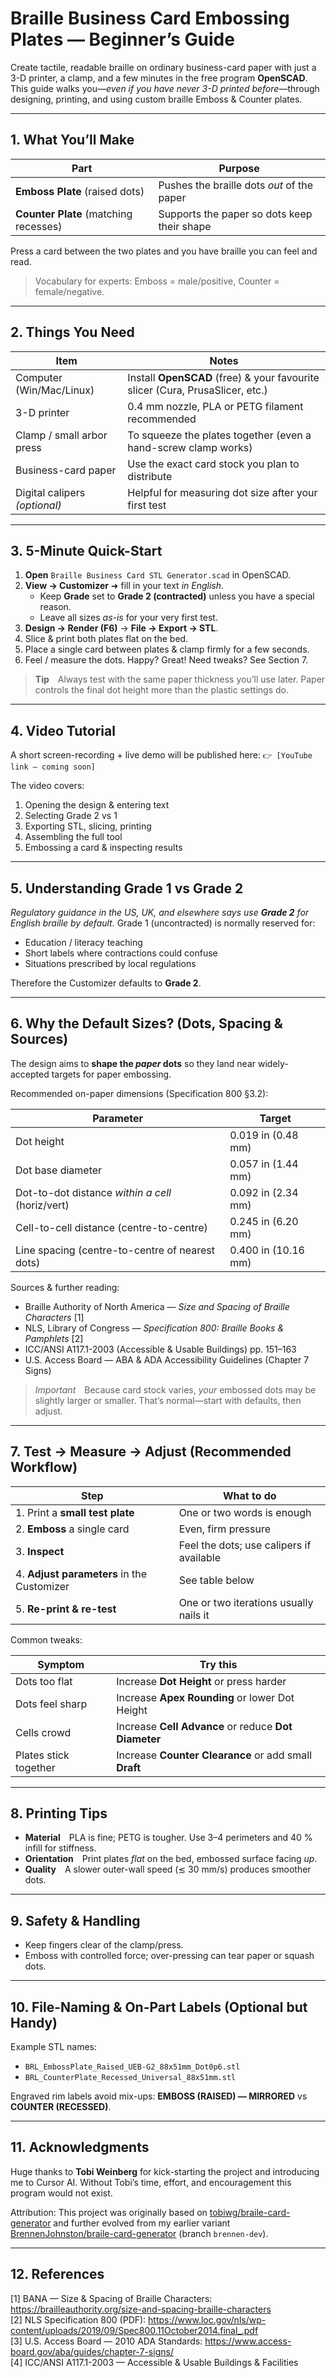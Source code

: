 # Braille Business Card Embossing Plates — Beginner’s Guide

Create tactile, readable braille on ordinary business-card paper with just a 3-D printer, a clamp, and a few minutes in the free program **OpenSCAD**.  This guide walks you—*even if you have never 3-D printed before*—through designing, printing, and using custom braille Emboss & Counter plates.

---

## 1. What You’ll Make

| Part | Purpose |
|------|---------|
| **Emboss Plate** (raised dots) | Pushes the braille dots *out* of the paper |
| **Counter Plate** (matching recesses) | Supports the paper so dots keep their shape |

Press a card between the two plates and you have braille you can feel and read.

> Vocabulary for experts: Emboss = male/positive, Counter = female/negative.

---

## 2. Things You Need

| Item                         | Notes |
|------------------------------|-------|
| Computer (Win/Mac/Linux)     | Install **OpenSCAD** (free) & your favourite slicer (Cura, PrusaSlicer, etc.) |
| 3-D printer                  | 0.4 mm nozzle, PLA or PETG filament recommended |
| Clamp / small arbor press    | To squeeze the plates together (even a hand-screw clamp works) |
| Business-card paper          | Use the exact card stock you plan to distribute |
| Digital calipers *(optional)*| Helpful for measuring dot size after your first test |

---

## 3. 5-Minute Quick-Start

1. **Open** `Braille Business Card STL Generator.scad` in OpenSCAD.
2. **View → Customizer**  ➜ fill in your text *in English*.
   - Keep **Grade** set to **Grade 2 (contracted)** unless you have a special reason.
   - Leave all sizes *as-is* for your very first test.
3. **Design → Render (F6)** → **File → Export → STL**.
4. Slice & print both plates flat on the bed.
5. Place a single card between plates & clamp firmly for a few seconds.
6. Feel / measure the dots.  Happy? Great!  Need tweaks?  See Section 7.

> **Tip** Always test with the same paper thickness you’ll use later.  Paper controls the final dot height more than the plastic settings do.

---

## 4. Video Tutorial

A short screen-recording + live demo will be published here:
`👉 [YouTube link – coming soon]`

The video covers:
1. Opening the design & entering text
2. Selecting Grade 2 vs 1
3. Exporting STL, slicing, printing
4. Assembling the full tool
5. Embossing a card & inspecting results

---

## 5. Understanding Grade 1 vs Grade 2

*Regulatory guidance in the US, UK, and elsewhere says use **Grade 2** for English braille by default.*  Grade 1 (uncontracted) is normally reserved for:
- Education / literacy teaching
- Short labels where contractions could confuse
- Situations prescribed by local regulations

Therefore the Customizer defaults to **Grade 2**.

---

## 6. Why the Default Sizes?  (Dots, Spacing & Sources)

The design aims to **shape the *paper* dots** so they land near widely-accepted targets for paper embossing.

Recommended on-paper dimensions (Specification 800 §3.2):

| Parameter                                             | Target |
|-------------------------------------------------------|--------|
| Dot height                                            | 0.019 in (0.48 mm) |
| Dot base diameter                                     | 0.057 in (1.44 mm) |
| Dot-to-dot distance *within a cell* (horiz/vert)      | 0.092 in (2.34 mm) |
| Cell-to-cell distance (centre-to-centre)               | 0.245 in (6.20 mm) |
| Line spacing (centre-to-centre of nearest dots)       | 0.400 in (10.16 mm) |

Sources & further reading:
- Braille Authority of North America — *Size and Spacing of Braille Characters* [1]
- NLS, Library of Congress — *Specification 800: Braille Books & Pamphlets* [2]
- ICC/ANSI A117.1-2003 (Accessible & Usable Buildings) pp. 151–163
- U.S. Access Board — ABA & ADA Accessibility Guidelines (Chapter 7 Signs)

> *Important* Because card stock varies, *your* embossed dots may be slightly larger or smaller.  That’s normal—start with defaults, then adjust.

---

## 7. Test → Measure → Adjust (Recommended Workflow)

| Step | What to do |
|------|------------|
| 1. Print a **small test plate** | One or two words is enough |
| 2. **Emboss** a single card | Even, firm pressure |
| 3. **Inspect** | Feel the dots; use calipers if available |
| 4. **Adjust parameters** in the Customizer | See table below |
| 5. **Re-print & re-test** | One or two iterations usually nails it |

Common tweaks:

| Symptom | Try this |
|---------|----------|
| Dots too flat | Increase **Dot Height** or press harder |
| Dots feel sharp | Increase **Apex Rounding** or lower Dot Height |
| Cells crowd | Increase **Cell Advance** or reduce **Dot Diameter** |
| Plates stick together | Increase **Counter Clearance** or add small **Draft** |

---

## 8. Printing Tips

- **Material** PLA is fine; PETG is tougher.  Use 3–4 perimeters and 40 % infill for stiffness.
- **Orientation** Print plates *flat* on the bed, embossed surface facing *up*.
- **Quality** A slower outer-wall speed (≲ 30 mm/s) produces smoother dots.

---

## 9. Safety & Handling

- Keep fingers clear of the clamp/press.
- Emboss with controlled force; over-pressing can tear paper or squash dots.

---

## 10. File-Naming & On-Part Labels (Optional but Handy)

Example STL names:
- `BRL_EmbossPlate_Raised_UEB-G2_88x51mm_Dot0p6.stl`
- `BRL_CounterPlate_Recessed_Universal_88x51mm.stl`

Engraved rim labels avoid mix-ups: **EMBOSS (RAISED) — MIRRORED** vs **COUNTER (RECESSED)**.

---

## 11. Acknowledgments

Huge thanks to **Tobi Weinberg** for kick-starting the project and introducing me to Cursor AI.  Without Tobi’s time, effort, and encouragement this program would not exist.

Attribution: This project was originally based on
[tobiwg/braile-card-generator](https://github.com/tobiwg/braile-card-generator/tree/main) and further evolved from my earlier variant
[BrennenJohnston/braile-card-generator](https://github.com/BrennenJohnston/braile-card-generator/blob/brennen-dev/README.md) (branch `brennen-dev`).

---

## 12. References

[1] BANA — Size & Spacing of Braille Characters: https://brailleauthority.org/size-and-spacing-braille-characters  
[2] NLS Specification 800 (PDF): https://www.loc.gov/nls/wp-content/uploads/2019/09/Spec800.11October2014.final_.pdf  
[3] U.S. Access Board — 2010 ADA Standards: https://www.access-board.gov/aba/guides/chapter-7-signs/  
[4] ICC/ANSI A117.1-2003 — Accessible & Usable Buildings & Facilities

